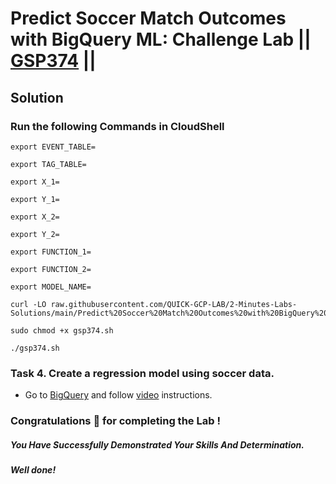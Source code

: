 # Predict Soccer Match Outcomes with BigQuery ML: Challenge Lab || [GSP374](https://www.cloudskillsboost.google/focuses/37320?parent=catalog) ||

## Solution 

### Run the following Commands in CloudShell

```
export EVENT_TABLE=

export TAG_TABLE=

export X_1=

export Y_1=

export X_2=

export Y_2=

export FUNCTION_1=

export FUNCTION_2=

export MODEL_NAME=
```
```
curl -LO raw.githubusercontent.com/QUICK-GCP-LAB/2-Minutes-Labs-Solutions/main/Predict%20Soccer%20Match%20Outcomes%20with%20BigQuery%20ML%20Challenge%20Lab/gsp374.sh

sudo chmod +x gsp374.sh

./gsp374.sh
```

### Task 4. Create a regression model using soccer data.

* Go to [BigQuery](https://console.cloud.google.com/bigquery) and follow [video](https://youtu.be/YlIV1clKA64) instructions.

### Congratulations 🎉 for completing the Lab !

##### *You Have Successfully Demonstrated Your Skills And Determination.*

#### *Well done!*
